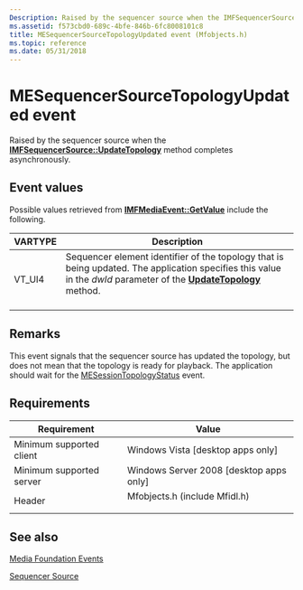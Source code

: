 ```yaml
---
Description: Raised by the sequencer source when the IMFSequencerSource::UpdateTopology method completes asynchronously.
ms.assetid: f573cbd0-689c-4bfe-846b-6fc8008101c8
title: MESequencerSourceTopologyUpdated event (Mfobjects.h)
ms.topic: reference
ms.date: 05/31/2018
---
```


# MESequencerSourceTopologyUpdated event

Raised by the sequencer source when the [**IMFSequencerSource::UpdateTopology**](/windows/desktop/api/mfidl/nf-mfidl-imfsequencersource-updatetopology) method completes asynchronously.

## Event values

Possible values retrieved from [**IMFMediaEvent::GetValue**](/windows/desktop/api/mfobjects/nf-mfobjects-imfmediaevent-getvalue) include the following.



| VARTYPE            | Description                                                                                                                                                                                                                        |
|--------------------|------------------------------------------------------------------------------------------------------------------------------------------------------------------------------------------------------------------------------------|
| VT\_UI4<br/> | Sequencer element identifier of the topology that is being updated. The application specifies this value in the *dwId* parameter of the [**UpdateTopology**](/windows/desktop/api/mfidl/nf-mfidl-imfsequencersource-updatetopology) method.<br/> <br/> |



## Remarks

This event signals that the sequencer source has updated the topology, but does not mean that the topology is ready for playback. The application should wait for the [MESessionTopologyStatus](mesessiontopologystatus.md) event.

## Requirements



| Requirement | Value |
|-------------------------------------|----------------------------------------------------------------------------------------------------------|
| Minimum supported client<br/> | Windows Vista \[desktop apps only\]<br/>                                                           |
| Minimum supported server<br/> | Windows Server 2008 \[desktop apps only\]<br/>                                                     |
| Header<br/>                   | <dl> <dt>Mfobjects.h (include Mfidl.h)</dt> </dl> |



## See also

<dl> <dt>

[Media Foundation Events](media-foundation-events.md)
</dt> <dt>

[Sequencer Source](sequencer-source.md)
</dt> </dl>

 

 




